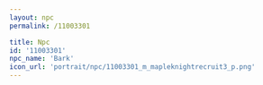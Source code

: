 ```yaml
---
layout: npc
permalink: /11003301

title: Npc
id: '11003301'
npc_name: 'Bark'
icon_url: 'portrait/npc/11003301_m_mapleknightrecruit3_p.png'
---
```


